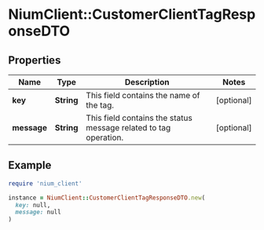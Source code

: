 # NiumClient::CustomerClientTagResponseDTO

## Properties

| Name | Type | Description | Notes |
| ---- | ---- | ----------- | ----- |
| **key** | **String** | This field contains the name of the tag. | [optional] |
| **message** | **String** | This field contains the status message related to tag operation. | [optional] |

## Example

```ruby
require 'nium_client'

instance = NiumClient::CustomerClientTagResponseDTO.new(
  key: null,
  message: null
)
```

